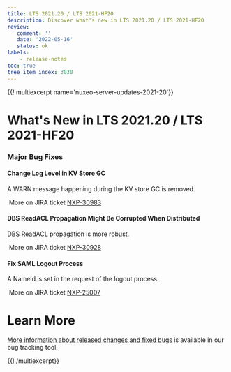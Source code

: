 ```yaml
---
title: LTS 2021.20 / LTS 2021-HF20
description: Discover what's new in LTS 2021.20 / LTS 2021-HF20
review:
   comment: ''
   date: '2022-05-16'
   status: ok
labels:
    - release-notes
toc: true
tree_item_index: 3030
---
```


{{! multiexcerpt name='nuxeo-server-updates-2021-20'}}
# What's New in LTS 2021.20 / LTS 2021-HF20

### Major Bug Fixes

#### Change Log Level in KV Store GC

A WARN message happening during the KV store GC is removed.

<i class="fa fa-long-arrow-right" aria-hidden="true"></i>&nbsp;More on JIRA ticket [NXP-30983](https://jira.nuxeo.com/browse/NXP-30983)

#### DBS ReadACL Propagation Might Be Corrupted When Distributed

DBS ReadACL propagation is more robust.

<i class="fa fa-long-arrow-right" aria-hidden="true"></i>&nbsp;More on JIRA ticket [NXP-30928](https://jira.nuxeo.com/browse/NXP-30928)

#### Fix SAML Logout Process

A NameId is set in the request of the logout process.

<i class="fa fa-long-arrow-right" aria-hidden="true"></i>&nbsp;More on JIRA ticket [NXP-25007](https://jira.nuxeo.com/browse/NXP-25007)

# Learn More

[More information about released changes and fixed bugs](https://jira.nuxeo.com/secure/ReleaseNote.jspa?projectId=10011&version=21668) is available in our bug tracking tool.

{{! /multiexcerpt}}

